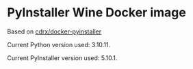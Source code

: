 # PyInstaller Wine Docker image

Based on [cdrx/docker-pyinstaller](https://github.com/cdrx/docker-pyinstaller/)

Current Python version used: 3.10.11.

Current PyInstaller version used: 5.10.1.
